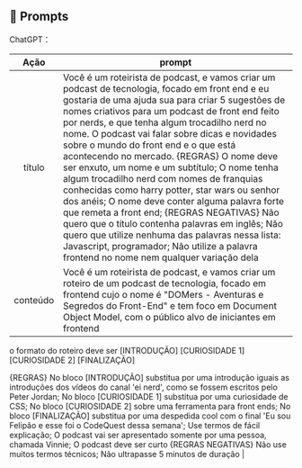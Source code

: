 ## 🧠 Prompts


ChatGPT：

|   Ação   | prompt                                                                                                                                                                                                                                                                         |
| :------: | ------------------------------------------------------------------------------------------------------------------------------------------------------------------------------------------------------------------------------------------------------------------------------ |
|  título  | Você é um roteirista de podcast, e vamos criar um podcast de tecnologia, focado em front end e eu gostaria de uma ajuda sua para criar 5 sugestões de nomes criativos para um podcast de front end feito por nerds, e que tenha algum trocadilho nerd no nome. O podcast vai falar sobre dicas e novidades sobre o mundo do front end e o que está acontecendo no mercado. {REGRAS} O nome deve ser enxuto, um nome e um subtítulo; O nome tenha algum trocadilho nerd com nomes de franquias conhecidas como harry potter, star wars ou senhor dos anéis; O nome deve conter alguma palavra forte que remeta a front end; {REGRAS NEGATIVAS} Não quero que o título contenha palavras em inglês; Não quero que utilize nenhuma das palavras nessa lista: Javascript, programador; Não utilize a palavra frontend no nome nem qualquer variação dela|
| conteúdo | Você é um roteirista de podcast, e vamos criar um  roteiro de um podcast de tecnologia, focado em frontend cujo o nome é "DOMers - Aventuras e Segredos do Front-End" e tem foco em Document Object Model,  com o público alvo de iniciantes em frontend

o formato do roteiro deve ser
[INTRODUÇÃO]
[CURIOSIDADE 1]
[CURIOSIDADE 2]
[FINALIZAÇÃO]

{REGRAS} No bloco [INTRODUÇÃO] substitua por uma introdução iguais as introduções dos vídeos do canal 'ei nerd', como se fossem escritos pelo Peter Jordan; No bloco [CURIOSIDADE 1] substitua por uma curiosidade de CSS; No bloco [CURIOSIDADE 2] sobre uma ferramenta para front ends; No bloco [FINALIZAÇÃO] substitua por uma despedida cool com o final 'Eu sou Felipão e esse foi o CodeQuest dessa semana'; Use termos de fácil explicação; O podcast vai ser apresentado somente por uma pessoa, chamada Vinnie; O podcast deve ser curto
{REGRAS NEGATIVAS}
Não use muitos termos técnicos; Não ultrapasse 5 minutos de duração |

